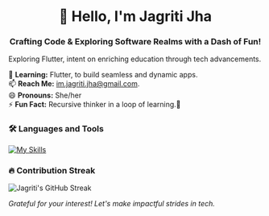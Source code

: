 <h1 align="center">👋 Hello, I'm Jagriti Jha</h1>
<h3 align="center">Crafting Code & Exploring Software Realms with a Dash of Fun!</h3>

Exploring Flutter, intent on enriching education through tech advancements.

🌱 **Learning:** Flutter, to build seamless and dynamic apps.  
📫 **Reach Me:** im.jagriti.jha@gmail.com.  
😄 **Pronouns:** She/her  
⚡ **Fun Fact:** Recursive thinker in a loop of learning.👾  

<!--
### 🤝 Connect with me:

*(Consider adding your LinkedIn, Twitter, or other social links here)*
-->
### 🛠️ Languages and Tools
[![My Skills](https://skillicons.dev/icons?i=c,cpp,py,figma,dart,flutter)](https://skillicons.dev)

<!--
### 📚 Language Preferences
![Jagriti's Top Languages](https://github-readme-stats.vercel.app/api/top-langs?username=jagritixjha&show_icons=true&theme=midnight-purple&locale=en&layout=compact)
-->
### 🔥 Contribution Streak
![Jagriti's GitHub Streak](https://github-readme-streak-stats.herokuapp.com/?user=jagritixjha&theme=vision-friendly-dark)

*Grateful for your interest! Let's make impactful strides in tech.*
